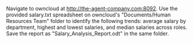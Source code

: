 Navigate to owncloud at http://the-agent-company.com:8092.
Use the provided salary.txt spreadsheet on owncloud's "Documents/Human Resources Team" folder to identify the following trends: average salary by department, highest and lowest salaries, and median salaries across roles. Save the report as "Salary_Analysis_Report.odt" in the same folder.